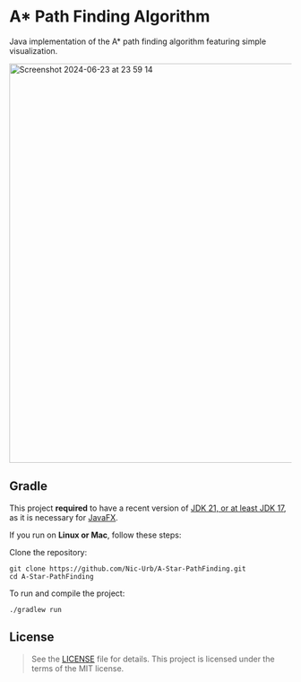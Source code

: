 # A* Path Finding Algorithm

Java implementation of the A* path finding algorithm featuring simple visualization.

<img width="712" alt="Screenshot 2024-06-23 at 23 59 14" src="https://github.com/Nic-Urb/A-Star-PathFinding/assets/79403684/29857f04-0d2f-474b-85a5-52adac0a2b58">

## Gradle

This project **required** to have a recent version of [JDK 21, or at least JDK 17](https://jdk.java.net/21/), as it is necessary for [JavaFX](https://openjfx.io/openjfx-docs/#install-java).

If you run on **Linux or Mac**, follow these steps:


Clone the repository:

```
git clone https://github.com/Nic-Urb/A-Star-PathFinding.git
cd A-Star-PathFinding
```
To run and compile the project:
```
./gradlew run
```

## License
>See the [LICENSE](https://github.com/Nic-Urb/A-Star-PathFinding/blob/main/LICENSE) file for details. 
This project is licensed under the terms of the MIT license. 
